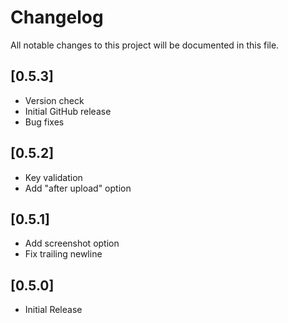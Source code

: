 # Changelog
All notable changes to this project will be documented in this file.

## [0.5.3]
- Version check
- Initial GitHub release
- Bug fixes

## [0.5.2]
- Key validation
- Add "after upload" option

## [0.5.1]
- Add screenshot option
- Fix trailing newline

## [0.5.0]
- Initial Release
